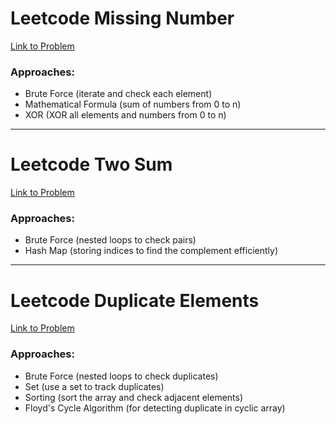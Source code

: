 # Leetcode Missing Number  
<a href="https://leetcode.com/problems/missing-number/" target="_blank">Link to Problem</a>

### Approaches:
- Brute Force (iterate and check each element)
- Mathematical Formula (sum of numbers from 0 to n)
- XOR (XOR all elements and numbers from 0 to n)

---

# Leetcode Two Sum  
<a href="https://leetcode.com/problems/two-sum/" target="_blank">Link to Problem</a>

### Approaches:
- Brute Force (nested loops to check pairs)
- Hash Map (storing indices to find the complement efficiently)

---

# Leetcode Duplicate Elements  
<a href="https://leetcode.com/problems/contains-duplicate/" target="_blank">Link to Problem</a>

### Approaches:
- Brute Force (nested loops to check duplicates)
- Set (use a set to track duplicates)
- Sorting (sort the array and check adjacent elements)
- Floyd's Cycle Algorithm (for detecting duplicate in cyclic array)
